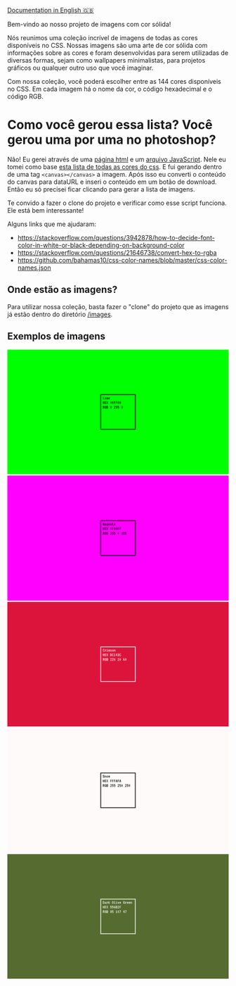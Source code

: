 [Documentation in English 🇬🇧](README.md)

Bem-vindo ao nosso projeto de imagens com cor sólida!

Nós reunimos uma coleção incrível de imagens de todas as cores disponíveis no CSS. Nossas imagens são uma arte de cor sólida com informações sobre as cores e foram desenvolvidas para serem utilizadas de diversas formas, sejam como wallpapers minimalistas, para projetos gráficos ou qualquer outro uso que você imaginar.

Com nossa coleção, você poderá escolher entre as 144 cores disponíveis no CSS. Em cada imagem há o nome da cor, o código hexadecimal e o código RGB.

# Como você gerou essa lista? Você gerou uma por uma no photoshop?

Não! Eu gerei através de uma [página html](/index.html) e um [arquivo JavaScript](/index.js). Nele eu tomei como base [esta lista de todas as cores do css](https://github.com/bahamas10/css-color-names/blob/master/css-color-names.json). E fui gerando dentro de uma tag `<canvas></canvas>` a imagem. Após isso eu converti o conteúdo do canvas para dataURL e inseri o conteúdo em um botão de download. Então eu só precisei ficar clicando para gerar a lista de imagens.

Te convido a fazer o clone do projeto e verificar como esse script funciona. Ele está bem interessante!

Alguns links que me ajudaram:
- https://stackoverflow.com/questions/3942878/how-to-decide-font-color-in-white-or-black-depending-on-background-color
- https://stackoverflow.com/questions/21646738/convert-hex-to-rgba
- https://github.com/bahamas10/css-color-names/blob/master/css-color-names.json

## Onde estão as imagens?

Para utilizar nossa coleção, basta fazer o "clone" do projeto que as imagens já estão dentro do diretório [/images](/images).

## Exemplos de imagens

![image exemple](/images/lime.png)
![image exemple](/images/magenta.png)
![image exemple](/images/crimson.png)
![image exemple](/images/snow.png)
![image exemple](/images/dark%20olive%20green.png)
